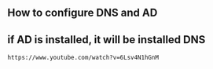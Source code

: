 ## How to configure DNS and AD
## if AD is installed, it will be installed DNS
```
https://www.youtube.com/watch?v=6Lsv4N1hGnM
```
